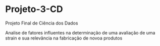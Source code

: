 # Projeto-3-CD
Projeto Final de Ciência dos Dados
<p> Analise de fatores influentes na determinação de uma avaliação de uma strain e sua relevância na fabricação de novoa produtos</p>
